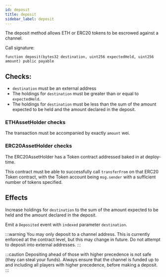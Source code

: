 ```yaml
---
id: deposit
title: deposit
sidebar_label: deposit
---
```


The deposit method allows ETH or ERC20 tokens to be escrowed against a channel.

Call signature:

```solidity
function deposit(bytes32 destination, uint256 expectedHeld, uint256 amount) public payable
```

## Checks:

- `destination` must be an external address
- The holdings for `destination` must be greater than or equal to `expectedHeld`.
- The holdings for `destination` must be less than the sum of the amount expected to be held and the amount declared in the deposit.

### ETHAssetHolder checks

The transaction must be accompanied by exactly `amount` wei.

### ERC20AssetHolder checks

The ERC20AssetHolder has a Token contract addressed baked in at deploy-time.

This contract must be able to successfully call `transferFrom` on that ERC20 Token contract, with the Token account being `msg.sender` with a sufficient number of tokens specified.

## Effects

Increase holdings for `destination` to the sum of the amount expected to be held and the amount declared in the deposit.

Emit a `Deposited` event with `indexed` parameter `destination`.

:::warning
You may only deposit to a channel address. This is currently enforced at the contract level, but this may change in future. Do not attempt to deposit into external addresses.
:::

:::caution
Depositing ahead of those with higher precedence is not safe (they can steal your funds). Always ensure that the channel is funded up to and including all players with higher precedence, before making a deposit.
:::
